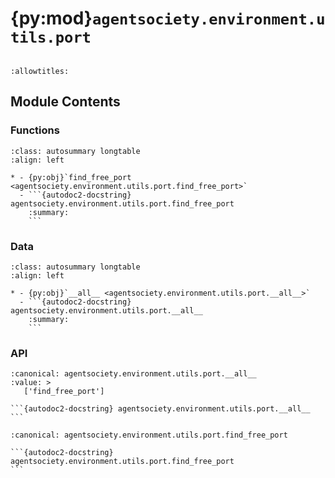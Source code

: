 # {py:mod}`agentsociety.environment.utils.port`

```{py:module} agentsociety.environment.utils.port
```

```{autodoc2-docstring} agentsociety.environment.utils.port
:allowtitles:
```

## Module Contents

### Functions

````{list-table}
:class: autosummary longtable
:align: left

* - {py:obj}`find_free_port <agentsociety.environment.utils.port.find_free_port>`
  - ```{autodoc2-docstring} agentsociety.environment.utils.port.find_free_port
    :summary:
    ```
````

### Data

````{list-table}
:class: autosummary longtable
:align: left

* - {py:obj}`__all__ <agentsociety.environment.utils.port.__all__>`
  - ```{autodoc2-docstring} agentsociety.environment.utils.port.__all__
    :summary:
    ```
````

### API

````{py:data} __all__
:canonical: agentsociety.environment.utils.port.__all__
:value: >
   ['find_free_port']

```{autodoc2-docstring} agentsociety.environment.utils.port.__all__
```

````

````{py:function} find_free_port(num_ports: int = 1) -> typing.Union[int, list[int]]
:canonical: agentsociety.environment.utils.port.find_free_port

```{autodoc2-docstring} agentsociety.environment.utils.port.find_free_port
```
````

